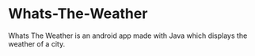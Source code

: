# Whats-The-Weather
Whats The Weather is an android app made with Java which displays the weather of a city.
